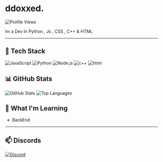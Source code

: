 # ddoxxed.

![Profile Views](https://komarev.com/ghpvc/?username=Staarzfrr&color=blueviolet)

Im a Dev In Python , Js , CSS , C++  & HTML

---

## 🔧 Tech Stack
![JavaScript](https://img.shields.io/badge/-JavaScript-F7DF1E?logo=javascript&logoColor=black&style=flat)
![Python](https://img.shields.io/badge/-Python-3776AB?logo=python&logoColor=white&style=flat)
![Node.js](https://img.shields.io/badge/-Node.js-339933?logo=node.js&logoColor=white&style=flat)
![c++](https://img.shields.io/badge/-cpp-3776AB?logo=c++&logoColor=white&style=flat)
![html](https://img.shields.io/badge/-html-3776AB?logo=html&logoColor=white&style=flat)


## 📊 GitHub Stats
![GitHub Stats](https://github-readme-stats.vercel.app/api?username=Staarzfrr&show_icons=true&theme=radical)
![Top Languages](https://github-readme-stats.vercel.app/api/top-langs/?username=Staarzfrr&layout=compact&theme=radical)

## 🧩 What I'm Learning
- BackEnd

---

## 📫 Discords

[![Discord](https://img.shields.io/badge/Join%20Us%20on%20Discord-fedd-blue?style=for-the-badge&logo=discord)](https://discord.gg/fedd)
